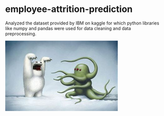 # employee-attrition-prediction
Analyzed the dataset provided by IBM on kaggle for which python libraries like numpy and pandas were used for data cleaning and data preprocessing.

![image load failed](./th.jpg)
